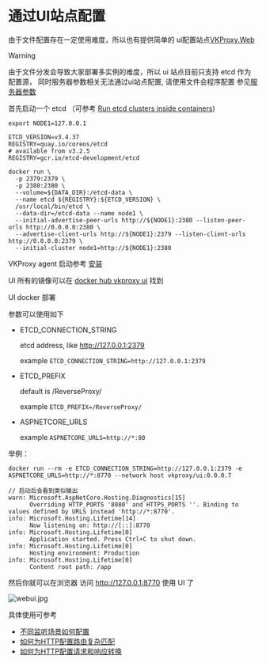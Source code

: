 # 通过UI站点配置

由于文件配置存在一定使用难度，所以也有提供简单的 ui配置站点[VKProxy.Web](https://github.com/fs7744/VKProxy.Web)

>[!WARNING]
>由于文件分发会导致大家部署多实例的难度，所以 ui 站点目前只支持 etcd 作为配置源， 同时服务器参数相关无法通过ui站点配置, 请使用文件会程序配置 参见[服务器参数](/VKProxy.Doc/docs/file-config/options)


首先启动一个 etcd （可参考 [Run etcd clusters inside containers](https://etcd.io/docs/v3.4/op-guide/container/))

``` shell
export NODE1=127.0.0.1

ETCD_VERSION=v3.4.37
REGISTRY=quay.io/coreos/etcd
# available from v3.2.5
REGISTRY=gcr.io/etcd-development/etcd

docker run \
  -p 2379:2379 \
  -p 2380:2380 \
  --volume=${DATA_DIR}:/etcd-data \
  --name etcd ${REGISTRY}:${ETCD_VERSION} \
  /usr/local/bin/etcd \
  --data-dir=/etcd-data --name node1 \
  --initial-advertise-peer-urls http://${NODE1}:2380 --listen-peer-urls http://0.0.0.0:2380 \
  --advertise-client-urls http://${NODE1}:2379 --listen-client-urls http://0.0.0.0:2379 \
  --initial-cluster node1=http://${NODE1}:2380
```

VKProxy agent 启动参考 [安装](/VKProxy.Doc/docs/install)

UI 所有的镜像可以在 [docker hub vkproxy ui](https://hub.docker.com/r/vkproxy/ui) 找到

UI docker 部署

参数可以使用如下

- ETCD_CONNECTION_STRING

  etcd address, like http://127.0.0.1:2379

  example `ETCD_CONNECTION_STRING=http://127.0.0.1:2379`

- ETCD_PREFIX

  default is /ReverseProxy/

  example `ETCD_PREFIX=/ReverseProxy/`

- ASPNETCORE_URLS

  example `ASPNETCORE_URLS=http://*:80`

举例：

``` shell
docker run --rm -e ETCD_CONNECTION_STRING=http://127.0.0.1:2379 -e ASPNETCORE_URLS=http://*:8770 --network host vkproxy/ui:0.0.0.7

// 启动后会看到类似输出
warn: Microsoft.AspNetCore.Hosting.Diagnostics[15]
      Overriding HTTP_PORTS '8080' and HTTPS_PORTS ''. Binding to values defined by URLS instead 'http://*:8770'.
info: Microsoft.Hosting.Lifetime[14]
      Now listening on: http://[::]:8770
info: Microsoft.Hosting.Lifetime[0]
      Application started. Press Ctrl+C to shut down.
info: Microsoft.Hosting.Lifetime[0]
      Hosting environment: Production
info: Microsoft.Hosting.Lifetime[0]
      Content root path: /app
```

然后你就可以在浏览器 访问 http://127.0.0.1:8770 使用 UI 了

![webui.jpg](/VKProxy.Doc/images/webui.jpg)

具体使用可参考


- [不同监听场景如何配置](/VKProxy.Doc/docs/howtolisten)
- [如何为HTTP配置路由复杂匹配](/VKProxy.Doc/docs/statement)
- [如何为HTTP配置请求和响应转换](/VKProxy.Doc/docs/transforms)